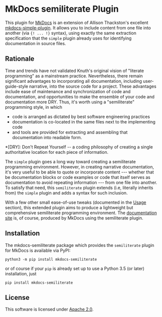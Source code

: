 # MkDocs semiliterate Plugin

This plugin for [MkDocs](http://mkdocs.org) is an extension of Allison Thackston's excellent [mkdocs-simple-plugin](https://athackst.github.io/mkdocs-simple-plugin). It allows you to include content from one file into another (via `{! ... !}` syntax), using exactly the same extraction specification that the `simple` plugin already uses for identifying documentation in source files.
<!-- repo: --><!-- site: The current version of mkdocs-semiliterate is {! setup.cfg { extract: {start: name}, terminate: '(\d*\.\d*\.\d*)', ensurelines: false} !}. -->

## Rationale

Time and trends have not validated Knuth's original vision of "literate programming" as a mainstream practice. Nevertheless, there remain significant advantages to incorporating all documentation, including user-guide-style narrative, into the source code for a project. These advantages include ease of maintenance and synchronization of code and documentation, and opportunities to make the ensemble of your code and documentation more DRY. Thus, it's worth using a "semiliterate" programming style, in which

* code is arranged as dictated by best software engineering practices
* documentation is co-located in the same files next to the implementing code
* and tools are provided for extracting and assembling that documentation into readable form.

*[DRY]: Don't Repeat Yourself -- a coding philosophy of creating a single authoritative location for each piece of information.

The `simple` plugin goes a long way toward creating a semiliterate programming environment. However, in creating narrative documentation, it's very useful to be able to quote or incorporate content --- whether that be documentation blocks or code examples or code that itself serves as documentation to avoid repeating information --- from one file into another. To satisfy that need, this `semiliterate` plugin extends (i.e, literally inherits from) the `simple` plugin and adds a syntax for such inclusion.

With a few other small ease-of-use tweaks (documented in the <!-- repo: -->[Usage](http://studioinfinity.org/semiliterate/mkdocs_semiliterate/plugin)<!-- site:[Usage](mkdocs_semiliterate/plugin.md) --> section),
this extended plugin aims to produce a lightweight but comprehensive semiliterate programming environment. <!-- repo: -->The [documentation site](http://studioinfinity.org/semiliterate)<!-- site:This documentation site --> is, of course, produced by MkDocs using the semiliterate plugin.

## Installation

The mkdocs-semiliterate package which provides the `semiliterate` plugin for MkDocs is available via PyPI:

`python3 -m pip install mkdocs-semiliterate`

or of course if your `pip` is already set up to use a Python 3.5 (or later) installation, just

`pip install mkdocs-semiliterate`

## License

This software is licensed under [Apache 2.0](LICENSE).
